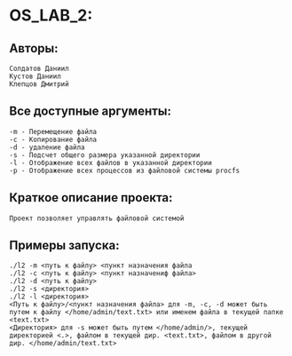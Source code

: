 # OS_LAB_2:
## Авторы: 
	Солдатов Даниил
	Кустов Даниил
	Клепцов Дмитрий
## Все доступные аргументы:
	-m - Перемещение файла
	-c - Копирование файла
	-d - удаление файла
	-s - Подсчет общего размера указанной директории
	-l - Отображение всех файлов в указанной директории
	-p - Отображение всех процессов из файловой системы procfs
## Краткое описание проекта:
	Проект позволяет управлять файловой системой
## Примеры запуска:
	./l2 -m <путь к файлу> <пункт назначения файла
	./l2 -c <путь к файлу> <пункт назначениф файла>
	./l2 -d <путь к файлу>
	./l2 -s <директория>
	./l2 -l <директория>
	<Путь к файлу>/<пункт назначения файла> для -m, -c, -d может быть путем к файлу </home/admin/text.txt> или именем файла в текущей папке <text.txt>
	<Директория> для -s может быть путем </home/admin/>, текущей директорией <.>, файлом в текущей дир. <text.txt>, файлом в другой дир. </home/admin/text.txt>

